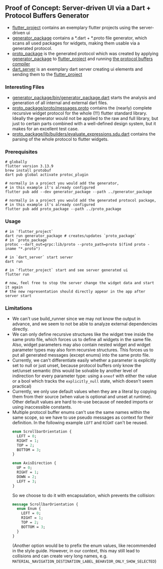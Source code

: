 ## Proof of Concept: Server-driven UI via a Dart + Protocol Buffers Generator

- [flutter_project](flutter_project) contains an exemplary flutter projects
  using the server-driven ui
- [generator_package](generator_package) contains a *.dart + *.proto file
  generator, which scans all used packages for widgets, making them usable via a
  generated protocol.
- [proto_package](proto_package) is the generated protocol which was created by
  applying [generator_package](generator_package)
  to [flutter_project](flutter_project) and
  running [the protocol buffers compiler](https://grpc.io/docs/protoc-installation/)
- [dart_server](dart_server) is an exemplary dart server creating ui
  elements and sending them to the [flutter_project](flutter_project)

### Interesting Files

- [generator_package/bin/generator_package.dart](generator_package/bin/generator_package.dart)
  starts the analysis and generation of all internal and external dart files.
- [proto_package/proto/messages.proto](proto_package/proto/messages.proto)
  contains the (nearly) complete recursive widget protocol for the whole (!!!)
  flutter standard library. Ideally the generator would not be applied to the
  raw and full library, but just to certain parts combined with a well-defined
  design system, but it makes for an excellent test case.
- [proto_package/lib/builders/evaluate_expressions.sdu.dart](proto_package/lib/builders/evaluate_expressions.sdu.dart)
  contains the parsing of the whole protocol to flutter widgets.

### Prerequisites

```shell
# globally
flutter version 3.13.9
brew install protobuf
dart pub global activate protoc_plugin

# normally in a project you would add the generator, 
# in this example it's already configured
flutter pub add --dev generator_package --path ../generator_package

# normally in a project you would add the generated protocol package,
# in this example it's already configured
flutter pub add proto_package --path ../proto_package
```

### Usage

```shell
# in `flutter_project`
dart run generator_package # creates/updates `proto_package`
# in `proto_package`
protoc --dart_out=grpc:lib/proto --proto_path=proto $(find proto -iname "*.proto")

# in `dart_server` start server
dart run

# in `flutter_project` start and see server generated ui
flutter run

# now, feel free to stop the server change the widget data and start it again
# the new representation should directly appear in the app after server start
```

### Limitations

- We can't use build_runner since we may not know the output in advance, and we
  seem to not be able to analyze external dependencies directly.
- We can only define recursive structures like the widget tree inside the same
  proto file, which forces us to define all widgets in the same file.
  Also, widget parameters may also contain nested widget and widget parameter
  types may also form recursive structures.
  This forces us to put all generated messages (except enums) into the same
  proto file.
- Currently, we can't differentiate easily whether a parameter is explicitly set
  to null or just unset, because protocol buffers only know the set/unset
  semantic (this would be solvable by another level of indirection for every
  parameter type: using a `oneof` with either the value or a bool which tracks
  the `explicitly_null` state, which doesn't seem practical)
- Currently, we only use default values when they are a literal by copying them
  from their source (when value is optional and unset at runtime).
  Other default values are hard to re-use because of needed imports or using
  inaccessible constants.
- Multiple protocol buffer enums can't use the same names within the same scope,
  so we have to use pseudo messages as context for their definition. In the
  following example `LEFT` and `RIGHT` can't be reused.
  ```protobuf
  enum ScrollbarOrientation {
    LEFT = 0;
    RIGHT = 1;
    TOP = 2;
    BOTTOM = 3;
  }

  enum AxisDirection {
    UP = 0;
    RIGHT = 1;
    DOWN = 2;
    LEFT = 3;
  }
  ```
  So we choose to do it with encapsulation, which prevents the collision:
  ```protobuf
  message ScrollbarOrientation {
    enum Enum {
      LEFT = 0;
      RIGHT = 1;
      TOP = 2;
      BOTTOM = 3;
    }
  }
  ```
  (Another option would be to prefix the enum values, like recommended in the
  style guide. However, in our context, this may still lead to collisions and 
  can create very long names,
  e.g. `MATERIAL_NAVIGATION_DESTINATION_LABEL_BEHAVIOR_ONLY_SHOW_SELECTED`)
